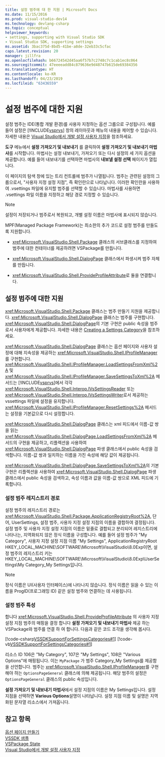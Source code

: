 ```yaml
---
title: 설정 범주에 대 한 지원 | Microsoft Docs
ms.date: 11/15/2016
ms.prod: visual-studio-dev14
ms.technology: devlang-csharp
ms.topic: conceptual
helpviewer_keywords:
- settings, supporting with Visual Studio SDK
- Visual Studio SDK, supporting settings
ms.assetid: 3bac375d-8bd5-41be-a8de-32eb33c5cfac
caps.latest.revision: 20
manager: jillfra
ms.openlocfilehash: b66724542d45aa6f57b7c2748c7c1cab1ec8c064
ms.sourcegitcommit: 47eeeeadd84c879636e9d48747b615de69384356
ms.translationtype: HT
ms.contentlocale: ko-KR
ms.lasthandoff: 04/23/2019
ms.locfileid: "63436559"
---
```

# <a name="support-for-settings-categories"></a>설정 범주에 대한 지원
설정 범주는 IDE(통합 개발 환경)를 사용자 지정하는 옵션 그룹으로 구성됩니다. 예를 들어 설정은 [!INCLUDE[vsprvs](../includes/vsprvs-md.md)] 창의 레이아웃과 메뉴의 내용을 제어할 수 있습니다. 자세한 내용은 [Visual Studio에서 개발 설정 사용자 지정](http://msdn.microsoft.com/22c4debb-4e31-47a8-8f19-16f328d7dcd3)을 참조하세요.  
  
 **도구** 메뉴에서 **설정 가져오기 및 내보내기** 를 클릭하여 **설정 가져오기 및 내보내기 마법사**를 시작합니다. 마법사는 설정 내보내기, 가져오기 또는 다시 설정의 세 가지 옵션을 제공합니다. 예를 들어 내보내기를 선택하면 마법사의 **내보낼 설정 선택** 페이지가 열립니다.  
  
 이 페이지의 탐색 창에 있는 트리 컨트롤에 범주가 나열됩니다. 범주는 관련된 설정의 그룹으로서, "사용자 지정 설정 지점", 즉 확인란으로 나타납니다. 이러한 확인란을 사용하여 .vsettings 파일에 유지할 범주를 선택할 수 있습니다. 마법사를 사용하면 .vsettings 파일 이름을 지정하고 해당 경로 지정할 수 있습니다.  
  
> [!NOTE]
> 설정이 저장되거나 범주로서 복원되고, 개별 설정 이름은 마법사에 표시되지 않습니다.  
  
 MPF(Managed Package Framework)는 최소한의 추가 코드로 설정 범주를 만들도록 지원합니다.  
  
- <xref:Microsoft.VisualStudio.Shell.Package> 클래스의 서브클래스를 지정하여 범주에 대한 컨테이너를 제공하려면 VSPackage를 만듭니다.  
  
- <xref:Microsoft.VisualStudio.Shell.DialogPage> 클래스에서 파생시켜 범주 자체를 만듭니다.  
  
- <xref:Microsoft.VisualStudio.Shell.ProvideProfileAttribute>로 둘을 연결합니다.  
  
## <a name="support-for-settings-categories"></a>설정 범주에 대한 지원  
 <xref:Microsoft.VisualStudio.Shell.Package> 클래스는 범주 만들기 지원을 제공합니다. <xref:Microsoft.VisualStudio.Shell.DialogPage> 클래스는 범주를 구현합니다. <xref:Microsoft.VisualStudio.Shell.DialogPage>의 기본 구현은 public 속성을 범주로서 사용자에게 제공합니다. 자세한 내용은 [Creating a Settings Category](../extensibility/creating-a-settings-category.md)을 참조하세요.  
  
 <xref:Microsoft.VisualStudio.Shell.DialogPage> 클래스는 옵션 페이지와 사용자 설정에 대해 지속성을 제공하는 <xref:Microsoft.VisualStudio.Shell.IProfileManager>를 구현합니다. <xref:Microsoft.VisualStudio.Shell.IProfileManager.LoadSettingsFromXml%2A> 및 <xref:Microsoft.VisualStudio.Shell.IProfileManager.SaveSettingsToXml%2A> 메서드는 [!INCLUDE[vsprvs](../includes/vsprvs-md.md)]에서 각각 <xref:Microsoft.VisualStudio.Shell.Interop.IVsSettingsReader> 또는 <xref:Microsoft.VisualStudio.Shell.Interop.IVsSettingsWriter>로서 제공하는 vssettings 파일에 설정을 유지합니다. <xref:Microsoft.VisualStudio.Shell.IProfileManager.ResetSettings%2A> 메서드는 설정을 기본값으로 다시 설정합니다.  
  
 <xref:Microsoft.VisualStudio.Shell.DialogPage> 클래스는 xml 피드에서 이름-값 쌍을 읽는 <xref:Microsoft.VisualStudio.Shell.DialogPage.LoadSettingsFromXml%2A> 메서드의 구현을 제공하고, 리플렉션을 사용하여 <xref:Microsoft.VisualStudio.Shell.DialogPage> 파생 클래스에서 public 속성을 검색합니다. 이름-값 쌍과 일치하는 이름을 가진 속성에 해당 값이 제공됩니다.  
  
 <xref:Microsoft.VisualStudio.Shell.DialogPage.SaveSettingsToXml%2A>의 기본 구현은 리플렉션을 사용하여 <xref:Microsoft.VisualStudio.Shell.DialogPage> 파생 클래스에서 public 속성을 검색하고, 속성 이름과 값을 이름-값 쌍으로 XML 피드에 기록합니다.  
  
### <a name="settings-category-registry-path"></a>설정 범주 레지스트리 경로  
 설정 범주의 레지스트리 경로는 <xref:Microsoft.VisualStudio.Shell.Package.ApplicationRegistryRoot%2A>, 단어, UserSettings, 설정 범주, 사용자 지정 설정 지점의 이름을 결합하여 결정됩니다. 설정 범주 및 사용자 지정 설정 지점의 이름은 밑줄로 결합되고 분리되어 레지스트리에 나타나는, 지역화되지 않은 정식 이름을 구성합니다. 예를 들어 설정 범주가 "My Category", 사용자 지정 설정 지점 이름 "My Settings", ApplicationRegistryRoot HKEY_LOCAL_MACHINE\SOFTWARE\Microsoft\VisualStudio\8.0Exp이면, 설정 범주의 레지스트리 키는 HKEY_LOCAL_MACHINE\SOFTWARE\Microsoft\VisualStudio\8.0Exp\UserSettings\My Category_My Settings입니다.  
  
> [!NOTE]
> 정식 이름은 UI(사용자 인터페이스)에 나타나지 않습니다. 정식 이름은 읽을 수 있는 이름을 ProgID(프로그래밍 ID) 같은 설정 범주와 연결하는 데 사용됩니다.  
  
### <a name="settings-category-attribute"></a>설정 범주 특성  
 합니다 <xref:Microsoft.VisualStudio.Shell.ProvideProfileAttribute> 의 사용자 지정 설정 지점 범주의 매핑을 결정 합니다 **설정 가져오기 및 내보내기 마법사** 제공 하는 VSPackage와 범주를 연결 하 여 합니다. 다음과 같은 코드 조각을 생각해 봅시다.  
  
 [!code-csharp[VSSDKSupportForSettingsCategories#1](../snippets/csharp/VS_Snippets_VSSDK/vssdksupportforsettingscategories/cs/vssdksupportforsettingscategoriespackage.cs#1)]
 [!code-vb[VSSDKSupportForSettingsCategories#1](../snippets/visualbasic/VS_Snippets_VSSDK/vssdksupportforsettingscategories/vb/vssdksupportforsettingscategoriespackage.vb#1)]  
  
 리소스 ID 106은 "My Category", 107은 "My Settings", 108은 "Various Options"에 매핑됩니다. 이는 `MyPackage` 가 범주 Category_My Settings를 제공함을 선언합니다. 범주는 <xref:Microsoft.VisualStudio.Shell.IProfileManager>를 구현해야 하는 `OptionsPageGeneral` 클래스에 의해 제공됩니다. 해당 범주의 설정은 `OptionsPageGeneral` 클래스의 public 속성입니다.  
  
 **설정 가져오기 및 내보내기 마법사**에서 설정 지점의 이름은 My Settings입니다. 설정 지점을 선택하면 **Various Options**설명이 나타납니다. 설정 지점 이름 및 설명은 지역화된 문자열 리소스에서 가져옵니다.  
  
## <a name="see-also"></a>참고 항목  
 [옵션 페이지 만들기](../extensibility/creating-an-options-page.md)   
 [VSSDK 샘플](../misc/vssdk-samples.md)   
 [VSPackage State](../misc/vspackage-state.md)   
 [Visual Studio에서 개발 설정 사용자 지정](http://msdn.microsoft.com/22c4debb-4e31-47a8-8f19-16f328d7dcd3)